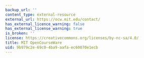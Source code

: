 ```yaml
---
backup_url: ''
content_type: external-resource
external_url: https://ocw.mit.edu/contact/
has_external_licence_warning: false
has_external_license_warning: true
is_broken: ''
license: https://creativecommons.org/licenses/by-nc-sa/4.0/
title: MIT OpenCourseWare
uid: 9b979c2e-69c0-4ba9-aafa-ec60070e1ecb
---
```

